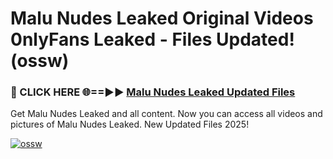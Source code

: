 # Malu Nudes Leaked Original Videos 0nlyFans Leaked - Files Updated! (ossw)

<h3>🔴 CLICK HERE 🌐==►► <a href="https://tinyurl.com/y5r63du9" rel="nofollow">Malu Nudes Leaked Updated Files</a></h3>

Get Malu Nudes Leaked and all content. Now you can access all videos and pictures of Malu Nudes Leaked. New Updated Files 2025!

[![ossw](https://i.imgur.com/UVo9nyh.gif)](https://tinyurl.com/y5r63du9)